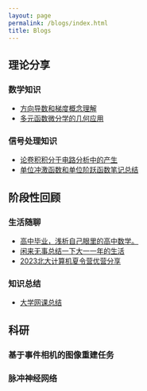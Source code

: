 ```yaml
---
layout: page
permalink: /blogs/index.html
title: Blogs
---
```

## 理论分享
### 数学知识
- [方向导数和梯度概念理解](https://zhuanlan.zhihu.com/p/363358887)<br>
- [多元函数微分学的几何应用](https://zhuanlan.zhihu.com/p/364335070)<br>

### 信号处理知识
- [论卷积积分于电路分析中的产生](https://zhuanlan.zhihu.com/p/368569705)<br>
- [单位冲激函数和单位阶跃函数笔记总结](https://zhuanlan.zhihu.com/p/368350900)<br>


## 阶段性回顾
### 生活随聊
- [高中毕业，浅析自己眼里的高中数学。](https://zhuanlan.zhihu.com/p/195637694)<br>
- [闲来无事总结一下大一一年的生活](https://zhuanlan.zhihu.com/p/405933723)<br>
- [2023北大计算机夏令营优营分享](https://chenkang455.github.io/blogs/夏令营.md)<br>

### 知识总结
- [大学网课总结](https://www.zhihu.com/question/474709636/answer/2465569735)<br>

## 科研
### 基于事件相机的图像重建任务
### 脉冲神经网络

<script src="//cdn1.lncld.net/static/js/3.0.4/av-min.js"></script>
<script src='//unpkg.com/valine/dist/Valine.min.js'></script>
<div id="comment_blog"></div>

<script>
    var valine = new Valine();
    valine.init({
        el:'#comment_blog',
        appId:'wQZ0cGbJkMGHNxrBER4b003l-gzGzoHsz',
        appKey:'bNnjy1X8ZWD3c5bC2OJTNmBW',
        notify:true,
        path: '/post/jekyll-%E6%B7%BB%E5%8A%A0-Valine_blog-%E8%AF%84%E8%AE%BA.html',
        placeholder:'Leave your comments here.'
    })
</script>
